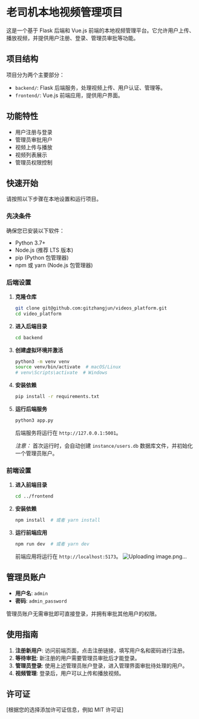 # 老司机本地视频管理项目

这是一个基于 Flask 后端和 Vue.js 前端的本地视频管理平台。它允许用户上传、播放视频，并提供用户注册、登录、管理员审批等功能。

## 项目结构

项目分为两个主要部分：

- `backend/`: Flask 后端服务，处理视频上传、用户认证、管理等。
- `frontend/`: Vue.js 前端应用，提供用户界面。

## 功能特性

- 用户注册与登录
- 管理员审批用户
- 视频上传与播放
- 视频列表展示
- 管理员权限控制

## 快速开始

请按照以下步骤在本地设置和运行项目。

### 先决条件

确保您已安装以下软件：

- Python 3.7+
- Node.js (推荐 LTS 版本)
- pip (Python 包管理器)
- npm 或 yarn (Node.js 包管理器)

### 后端设置

1.  **克隆仓库**

    ```bash
    git clone git@github.com:gitzhangjun/videos_platform.git
    cd video_platform
    ```

2.  **进入后端目录**

    ```bash
    cd backend
    ```

3.  **创建虚拟环境并激活**

    ```bash
    python3 -m venv venv
    source venv/bin/activate  # macOS/Linux
    # venv\Scripts\activate  # Windows
    ```

4.  **安装依赖**

    ```bash
    pip install -r requirements.txt
    ```

5.  **运行后端服务**

    ```bash
    python3 app.py
    ```

    后端服务将运行在 `http://127.0.0.1:5001`。

    *注意：* 首次运行时，会自动创建 `instance/users.db` 数据库文件，并初始化一个管理员账户。

### 前端设置

1.  **进入前端目录**

    ```bash
    cd ../frontend
    ```

2.  **安装依赖**

    ```bash
    npm install  # 或者 yarn install
    ```

3.  **运行前端应用**

    ```bash
    npm run dev  # 或者 yarn dev
    ```

    前端应用将运行在 `http://localhost:5173`。
![Uploading image.png…]()

## 管理员账户

- **用户名**: `admin`
- **密码**: `admin_password`

管理员账户无需审批即可直接登录，并拥有审批其他用户的权限。

## 使用指南

1.  **注册新用户**: 访问前端页面，点击注册链接，填写用户名和密码进行注册。
2.  **等待审批**: 新注册的用户需要管理员审批后才能登录。
3.  **管理员登录**: 使用上述管理员账户登录，进入管理界面审批待处理的用户。
4.  **视频管理**: 登录后，用户可以上传和播放视频。

## 许可证

[根据您的选择添加许可证信息，例如 MIT 许可证]
